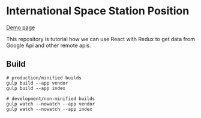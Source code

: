 # International Space Station Position
[Demo page](https://international-space-station-position.informatyk-programista.pl)

This repository is tutorial how we can use React with Redux to get data from Google Api and other remote apis.

## Build

    # production/minified builds
    gulp build --app vendor
    gulp build --app index

    # development/non-minified builds
    gulp watch --nowatch --app vendor
    gulp watch --nowatch --app index
